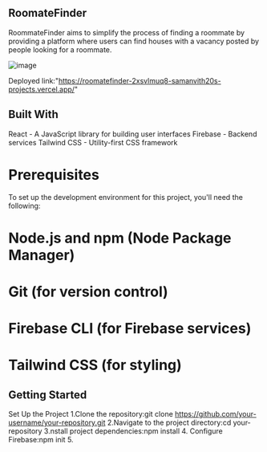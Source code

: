 ## RoomateFinder
 
RoommateFinder aims to simplify the process of finding a roommate by providing a platform where users can find houses with a vacancy posted by people looking for a roommate.

<img src="https://github.com/Samanvith20/Roomatefinder/blob/main/public/Roomatefinder.png?raw=true" alt="image"/>

Deployed link:"https://roomatefinder-2xsvlmuq8-samanvith20s-projects.vercel.app/"

## Built With
React - A JavaScript library for building user interfaces
Firebase - Backend services
Tailwind CSS - Utility-first CSS framework

# Prerequisites
To set up the development environment for this project, you'll need the following:

# Node.js and npm (Node Package Manager)
# Git (for version control)
# Firebase CLI (for Firebase services)
# Tailwind CSS (for styling)

## Getting Started
   Set Up the Project
   1.Clone the repository:git clone https://github.com/your-username/your-repository.git
   2.Navigate to the project directory:cd your-repository
   3.nstall project dependencies:npm install
   4. Configure Firebase:npm init
   5.
